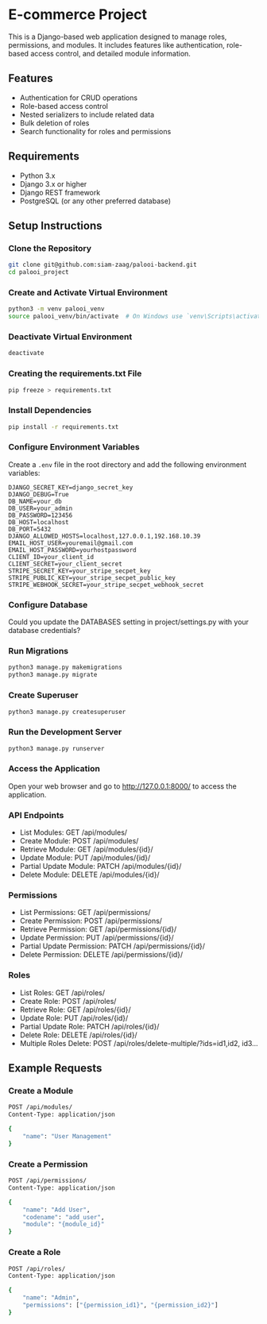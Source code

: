 # E-commerce Project

This is a Django-based web application designed to manage roles, permissions, and modules. It includes features like authentication, role-based access control, and detailed module information.

## Features

-   Authentication for CRUD operations
-   Role-based access control
-   Nested serializers to include related data
-   Bulk deletion of roles
-   Search functionality for roles and permissions

## Requirements

-   Python 3.x
-   Django 3.x or higher
-   Django REST framework
-   PostgreSQL (or any other preferred database)

## Setup Instructions

### Clone the Repository

```sh
git clone git@github.com:siam-zaag/palooi-backend.git
cd palooi_project
```

### Create and Activate Virtual Environment

```sh
python3 -m venv palooi_venv
source palooi_venv/bin/activate  # On Windows use `venv\Scripts\activate`

```

### Deactivate Virtual Environment

```sh
deactivate

```

### Creating the requirements.txt File

```sh
pip freeze > requirements.txt

```

### Install Dependencies

```sh
pip install -r requirements.txt
```

### Configure Environment Variables
Create a `.env` file in the root directory and add the following environment variables:

```env
DJANGO_SECRET_KEY=django_secret_key
DJANGO_DEBUG=True
DB_NAME=your_db
DB_USER=your_admin
DB_PASSWORD=123456
DB_HOST=localhost
DB_PORT=5432
DJANGO_ALLOWED_HOSTS=localhost,127.0.0.1,192.168.10.39
EMAIL_HOST_USER=youremail@gmail.com
EMAIL_HOST_PASSWORD=yourhostpassword
CLIENT_ID=your_client_id
CLIENT_SECRET=your_client_secret
STRIPE_SECRET_KEY=your_stripe_secpet_key
STRIPE_PUBLIC_KEY=your_stripe_secpet_public_key
STRIPE_WEBHOOK_SECRET=your_stripe_secpet_webhook_secret
```

### Configure Database

Could you update the DATABASES setting in project/settings.py with your database credentials?

### Run Migrations

```sh
python3 manage.py makemigrations
python3 manage.py migrate

```

### Create Superuser

```sh
python3 manage.py createsuperuser
```

### Run the Development Server

```sh
python3 manage.py runserver

```

### Access the Application

Open your web browser and go to http://127.0.0.1:8000/ to access the application.

### API Endpoints

-   List Modules: GET /api/modules/
-   Create Module: POST /api/modules/
-   Retrieve Module: GET /api/modules/{id}/
-   Update Module: PUT /api/modules/{id}/
-   Partial Update Module: PATCH /api/modules/{id}/
-   Delete Module: DELETE /api/modules/{id}/

### Permissions

-   List Permissions: GET /api/permissions/
-   Create Permission: POST /api/permissions/
-   Retrieve Permission: GET /api/permissions/{id}/
-   Update Permission: PUT /api/permissions/{id}/
-   Partial Update Permission: PATCH /api/permissions/{id}/
-   Delete Permission: DELETE /api/permissions/{id}/

### Roles

-   List Roles: GET /api/roles/
-   Create Role: POST /api/roles/
-   Retrieve Role: GET /api/roles/{id}/
-   Update Role: PUT /api/roles/{id}/
-   Partial Update Role: PATCH /api/roles/{id}/
-   Delete Role: DELETE /api/roles/{id}/
-   Multiple Roles Delete: POST /api/roles/delete-multiple/?ids=id1,id2, id3...

## Example Requests

### Create a Module

```sh
POST /api/modules/
Content-Type: application/json

{
    "name": "User Management"
}
```

### Create a Permission

```sh
POST /api/permissions/
Content-Type: application/json

{
    "name": "Add User",
    "codename": "add_user",
    "module": "{module_id}"
}
```

### Create a Role

```sh
POST /api/roles/
Content-Type: application/json

{
    "name": "Admin",
    "permissions": ["{permission_id1}", "{permission_id2}"]
}
```
